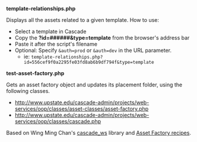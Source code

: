 **template-relationships.php**

Displays all the assets related to a given template.
How to use:
- Select a template in Cascade
- Copy the **?id=######&type=template** from the browser's address bar
- Paste it after the script's filename
- Optional: Specify `&auth=prod` or `&auth=dev` in the URL parameter.
  - ie: ```template-relationships.php?id=556cef9f0a2295fe03fd8ab6b9df794f&type=template```

**test-asset-factory.php**

Gets an asset factory object and updates its placement folder, using the following classes.

  * http://www.upstate.edu/cascade-admin/projects/web-services/oop/classes/asset-classes/asset-factory.php
  * http://www.upstate.edu/cascade-admin/projects/web-services/oop/classes/cascade.php

Based on Wing Ming Chan's [cascade_ws](http://www.upstate.edu/cascade-admin/projects/web-services/index.php) library and [Asset Factory recipes](http://www.upstate.edu/cascade-admin/projects/web-services/oop/recipes/asset-factory-recipes.php).
